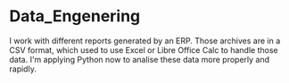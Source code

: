 # Data_Engenering
I work with different reports generated by an ERP. Those archives are in a CSV format, which used to use Excel or Libre Office Calc to handle those data. I'm applying Python now to analise these data more properly and rapidly.
